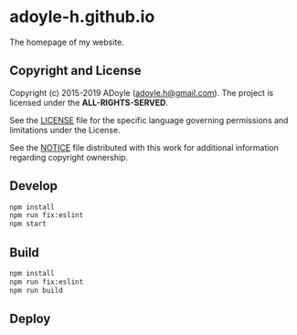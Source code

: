 adoyle-h.github.io
==================

The homepage of my website.


## Copyright and License

Copyright (c) 2015-2019 ADoyle (adoyle.h@gmail.com). The project is licensed under the **ALL-RIGHTS-SERVED**.

See the [LICENSE][] file for the specific language governing permissions and limitations under the License.

See the [NOTICE][] file distributed with this work for additional information regarding copyright ownership.

## Develop

```sh
npm install
npm run fix:eslint
npm start
```

## Build

```sh
npm install
npm run fix:eslint
npm run build
```

## Deploy


<!-- Links -->

[LICENSE]: ./LICENSE
[NOTICE]: ./NOTICE
